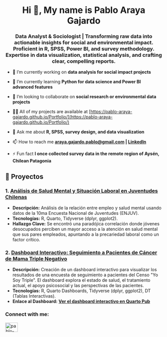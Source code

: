 <h1 align="center">Hi 👋, My name is Pablo Araya Gajardo</h1>
<h3 align="center">Data Analyst & Sociologist | Transforming raw data into actionable insights for social and environmental impact. Proficient in R, SPSS, Power BI, and survey methodology. Expertise in data visualization, statistical analysis, and crafting clear, compelling reports.</h3>

- 🔭 I’m currently working on **data analysis for social impact projects**

- 🌱 I’m currently learning **Python for data science and Power BI advanced features**

- 👯 I’m looking to collaborate on **social research or environmental data projects**

- 👨‍💻 All of my projects are available at [https://pablo-araya-gajardo.github.io/Portfolio/](https://pablo-araya-gajardo.github.io/Portfolio/)

- 💬 Ask me about **R, SPSS, survey design, and data visualization**

- 📫 How to reach me **araya.gajardo.pablo@gmail.com | [LinkedIn](https://www.linkedin.com/in/pabloarayagajardo)**

- ⚡ Fun fact **I once collected survey data in the remote region of Aysén, Chilean Patagonia**

## 📂 Proyectos

### 1. [Análisis de Salud Mental y Situación Laboral en Juventudes Chilenas](analisis-salud-mental-enjuv/README.md)
*   **Descripción:** Análisis de la relación entre empleo y salud mental usando datos de la 10ma Encuesta Nacional de Juventudes (ENJUV).
*   **Tecnologías:** R, Quarto, Tidyverse (dplyr, ggplot2).
*   **Hallazgo Clave:** Se encontró una paradójica correlación donde jóvenes desocupados perciben un mayor acceso a la atención en salud mental que sus pares empleados, apuntando a la precariedad laboral como un factor crítico.

### 2. [Dashboard Interactivo: Seguimiento a Pacientes de Cáncer de Mama Triple Negativo](observatorio-del-cancer/cancer-de-mama-triple-negativo-CMTN/README.md)
*   **Descripción:** Creación de un dashboard interactivo para visualizar los resultados de una encuesta de seguimiento a pacientes del Censo "Yo Soy Triple". El dashboard explora el estado de salud, el tratamiento actual, el apoyo psicosocial y las perspectivas de las pacientes.
*   **Tecnologías:** R, Quarto Dashboards, Tidyverse (dplyr, ggplot2), DT (Tablas Interactivas).
*   **Enlace al Dashboard:** **[Ver el dashboard interactivo en Quarto Pub](https://94810.quarto.pub/dashboard-censo-yo-soy-triple/)**

<h3 align="left">Connect with me:</h3>
<p align="left">
<a href="https://linkedin.com/in/pablo-araya-gajardo" target="blank"><img align="center" src="https://raw.githubusercontent.com/rahuldkjain/github-profile-readme-generator/master/src/images/icons/Social/linked-in-alt.svg" alt="pablo-araya-gajardo" height="30" width="40" /></a>
</p>
